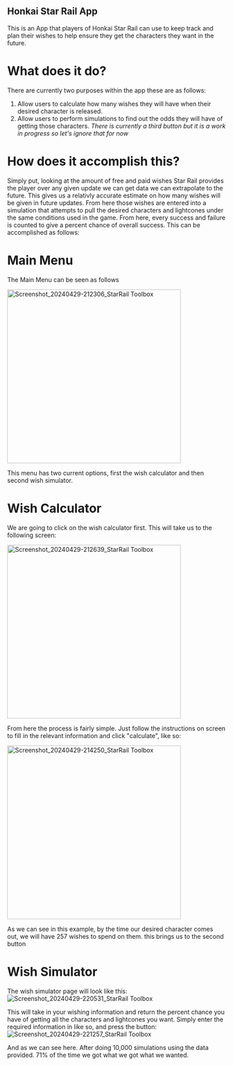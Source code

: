 ## Honkai Star Rail App

This is an App that players of Honkai Star Rail can use to keep track and plan their wishes to help ensure they get the characters they want in the future.

# What does it do?
There are currently two purposes within the app these are as follows:
1. Allow users to calculate how many wishes they will have when their desired character is released.
2. Allow users to perform simulations to find out the odds they will have of getting those characters.
*There is currently a third button but it is a work in progress so let's ignore that for now*

# How does it accomplish this?

Simply put, looking at the amount of free and paid wishes Star Rail provides the player over any given update we can get data we can extrapolate to the future. This gives us a relativly accurate estimate on how many wishes will be given in future updates.
From here those wishes are entered into a simulation that attempts to pull the desired characters and lightcones under the same conditions used in the game. From here, every success and failure is counted to give a percent chance of overall success.
This can be accomplished as follows:

# Main Menu
The Main Menu can be seen as follows

<img src="https://github.com/J-Alexander99/HonkaiStarRailApp/assets/148716418/46f134b8-23b6-4f61-80f7-840cf7f9ce35" alt="Screenshot_20240429-212306_StarRail Toolbox" width="400">


This menu has two current options, first the wish calculator and then second wish simulator.
# Wish Calculator
We are going to click on the wish calculator first.
This will take us to the following screen:

<img src="https://github.com/J-Alexander99/HonkaiStarRailApp/assets/148716418/7ced32c7-df5b-4752-a4e2-e2bf5353daeb" alt="Screenshot_20240429-212639_StarRail Toolbox" width="400">

From here the process is fairly simple. Just follow the instructions on screen to fill in the relevant information and click "calculate", like so:

<img src="https://github.com/J-Alexander99/HonkaiStarRailApp/assets/148716418/7d37d4a6-e32a-41dd-a733-a68a63675bfb" alt="Screenshot_20240429-214250_StarRail Toolbox" width="400">

As we can see in this example, by the time our desired character comes out, we will have 257 wishes to spend on them.
this brings us to the second button

# Wish Simulator
The wish simulator page will look like this:
![Screenshot_20240429-220531_StarRail Toolbox](https://github.com/J-Alexander99/HonkaiStarRailApp/assets/148716418/a836ba40-0d77-4ff1-b733-467e24c01512)

This will take in your wishing information and return the percent chance you have of getting all the characters and lightcones you want.
Simply enter the required information in like so, and press the button:
![Screenshot_20240429-221257_StarRail Toolbox](https://github.com/J-Alexander99/HonkaiStarRailApp/assets/148716418/e501371b-112c-4a6c-8edc-8497cb21bb9c)

And as we can see here. After doing 10,000 simulations using the data provided. 71% of the time we got what we got what we wanted.






